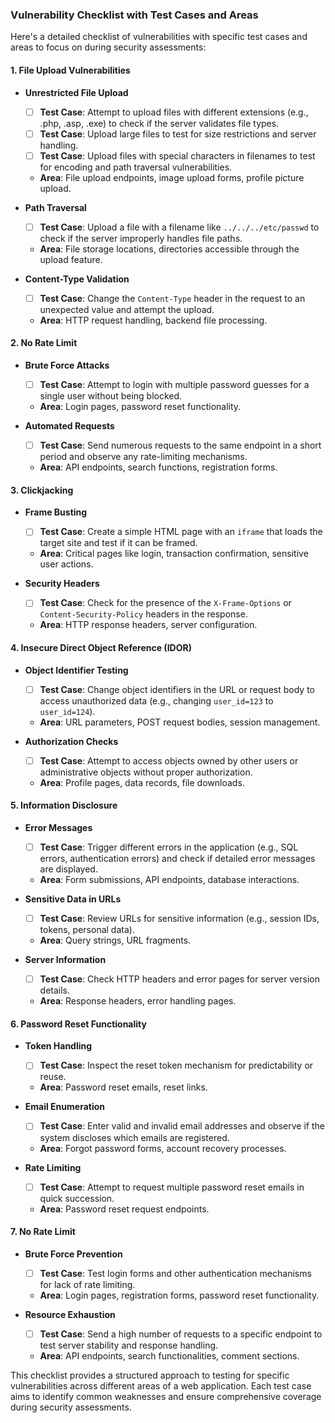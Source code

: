### Vulnerability Checklist with Test Cases and Areas

Here's a detailed checklist of vulnerabilities with specific test cases and areas to focus on during security assessments:

#### 1. **File Upload Vulnerabilities**
- **Unrestricted File Upload**
  - [ ] **Test Case**: Attempt to upload files with different extensions (e.g., .php, .asp, .exe) to check if the server validates file types.
  - [ ] **Test Case**: Upload large files to test for size restrictions and server handling.
  - [ ] **Test Case**: Upload files with special characters in filenames to test for encoding and path traversal vulnerabilities.
  - **Area**: File upload endpoints, image upload forms, profile picture upload.

- **Path Traversal**
  - [ ] **Test Case**: Upload a file with a filename like `../../../etc/passwd` to check if the server improperly handles file paths.
  - **Area**: File storage locations, directories accessible through the upload feature.

- **Content-Type Validation**
  - [ ] **Test Case**: Change the `Content-Type` header in the request to an unexpected value and attempt the upload.
  - **Area**: HTTP request handling, backend file processing.

#### 2. **No Rate Limit**
- **Brute Force Attacks**
  - [ ] **Test Case**: Attempt to login with multiple password guesses for a single user without being blocked.
  - **Area**: Login pages, password reset functionality.

- **Automated Requests**
  - [ ] **Test Case**: Send numerous requests to the same endpoint in a short period and observe any rate-limiting mechanisms.
  - **Area**: API endpoints, search functions, registration forms.

#### 3. **Clickjacking**
- **Frame Busting**
  - [ ] **Test Case**: Create a simple HTML page with an `iframe` that loads the target site and test if it can be framed.
  - **Area**: Critical pages like login, transaction confirmation, sensitive user actions.

- **Security Headers**
  - [ ] **Test Case**: Check for the presence of the `X-Frame-Options` or `Content-Security-Policy` headers in the response.
  - **Area**: HTTP response headers, server configuration.

#### 4. **Insecure Direct Object Reference (IDOR)**
- **Object Identifier Testing**
  - [ ] **Test Case**: Change object identifiers in the URL or request body to access unauthorized data (e.g., changing `user_id=123` to `user_id=124`).
  - **Area**: URL parameters, POST request bodies, session management.

- **Authorization Checks**
  - [ ] **Test Case**: Attempt to access objects owned by other users or administrative objects without proper authorization.
  - **Area**: Profile pages, data records, file downloads.

#### 5. **Information Disclosure**
- **Error Messages**
  - [ ] **Test Case**: Trigger different errors in the application (e.g., SQL errors, authentication errors) and check if detailed error messages are displayed.
  - **Area**: Form submissions, API endpoints, database interactions.

- **Sensitive Data in URLs**
  - [ ] **Test Case**: Review URLs for sensitive information (e.g., session IDs, tokens, personal data).
  - **Area**: Query strings, URL fragments.

- **Server Information**
  - [ ] **Test Case**: Check HTTP headers and error pages for server version details.
  - **Area**: Response headers, error handling pages.

#### 6. **Password Reset Functionality**
- **Token Handling**
  - [ ] **Test Case**: Inspect the reset token mechanism for predictability or reuse.
  - **Area**: Password reset emails, reset links.

- **Email Enumeration**
  - [ ] **Test Case**: Enter valid and invalid email addresses and observe if the system discloses which emails are registered.
  - **Area**: Forgot password forms, account recovery processes.

- **Rate Limiting**
  - [ ] **Test Case**: Attempt to request multiple password reset emails in quick succession.
  - **Area**: Password reset request endpoints.

#### 7. **No Rate Limit**
- **Brute Force Prevention**
  - [ ] **Test Case**: Test login forms and other authentication mechanisms for lack of rate limiting.
  - **Area**: Login pages, registration forms, password reset functionality.

- **Resource Exhaustion**
  - [ ] **Test Case**: Send a high number of requests to a specific endpoint to test server stability and response handling.
  - **Area**: API endpoints, search functionalities, comment sections.

This checklist provides a structured approach to testing for specific vulnerabilities across different areas of a web application. Each test case aims to identify common weaknesses and ensure comprehensive coverage during security assessments.
